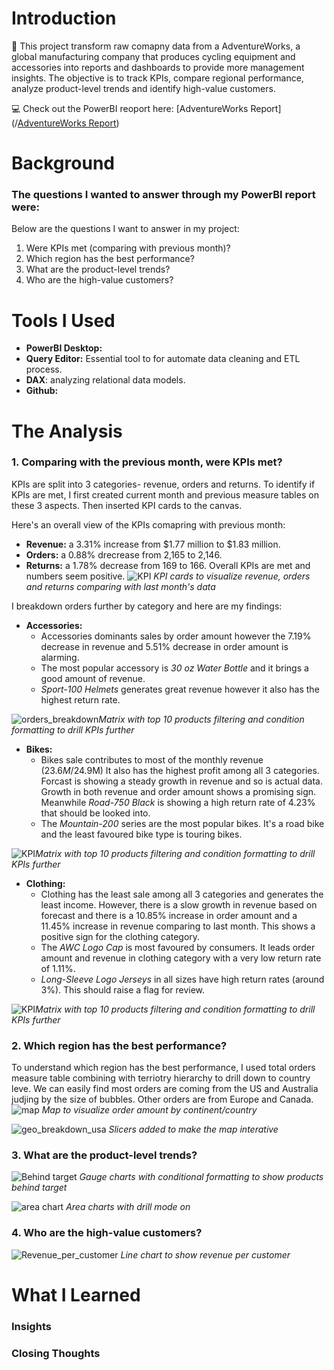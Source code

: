 
# Introduction
:mega: This project transform raw comapny data from a AdventureWorks, a global manufacturing company that produces cycling equipment and accessories into reports and dashboards to provide more management insights. The objective is to track KPIs, compare regional performance, analyze product-level trends and identify high-value customers.

:computer: Check out the PowerBI reoport here: [AdventureWorks Report](/[AdventureWorks Report](https://github.com/mchenliu/PowerBI_Project/blob/main/AdventureWorks%20Report.pbix))

# Background
### The questions I wanted to answer through my PowerBI report were:

Below are the questions I want to answer in my project:

1. Were KPIs met (comparing with previous month)?
2. Which region has the best performance?
3. What are the product-level trends?
4. Who are the high-value customers?

# Tools I Used
- **PowerBI Desktop:**
- **Query Editor:** Essential tool to for  automate data cleaning and ETL process.
- **DAX**: analyzing relational data models.
- **Github:**

# The Analysis
### 1. Comparing with the previous month, were KPIs met?
KPIs are split into 3 categories- revenue, orders and returns. To identify if KPIs are met, I first created current month and previous measure tables on these 3 aspects. Then inserted KPI cards to the canvas. 

Here's an overall view of the KPIs comapring with previous month:
- **Revenue:** a 3.31% increase from $1.77 million to $1.83 million.
- **Orders:** a 0.88% drecrease from 2,165 to 2,146.
- **Returns:** a 1.78% decrease from 169 to 166.
Overall KPIs are met and numbers seem positive.
![KPI](https://github.com/user-attachments/assets/1f8600cd-9e14-4b66-a6e2-fc5e19eca325)
*KPI cards to visualize revenue, orders and returns comparing with last month's data*

I breakdown orders further by category and here are my findings:

- **Accessories:** 
    - Accessories dominants sales by order amount however the 7.19% decrease in revenue and 5.51% decrease in order amount is alarming.
    - The most popular accessory is *30 oz Water Bottle* and it brings a good amount of revenue. 
    - *Sport-100 Helmets* generates great revenue however it also has the highest return rate.

![orders_breakdown](https://github.com/user-attachments/assets/33ae99ec-1adb-4554-943d-bedc9b9883bb)*Matrix with top 10 products filtering and condition formatting to drill KPIs further*

- **Bikes:** 
    - Bikes sale contributes to most of the monthly revenue ($23.6M/$24.9M) It also has the highest profit among all 3 categories. Forcast is showing a steady growth in revenue and so is actual data. Growth in both revenue and order amount shows a promising sign. Meanwhile *Road-750 Black* is showing a high return rate of 4.23% that should be looked into.
    - The *Mountain-200* series are the most popular bikes. It's a road bike and the least favoured bike type is touring bikes.

![KPI](https://github.com/user-attachments/assets/58bb94c6-ea98-4e9c-b046-0fa636e22148)*Matrix with top 10 products filtering and condition formatting to drill KPIs further*

- **Clothing:** 
    - Clothing has the least sale among all 3 categories and generates the least income. However, there is a slow growth in revenue based on forecast and there is a 10.85% increase in order amount and a 11.45% increase in revenue comparing to last month. This shows a positive sign for the clothing category.
    - The *AWC Logo Cap* is most favoured by consumers. It leads order amount and revenue in clothing category with a very low return rate of 1.11%. 
    - *Long-Sleeve Logo Jerseys* in all sizes have high return rates (around 3%). This should raise a flag for review.

![KPI](https://github.com/user-attachments/assets/bec9150b-8544-4e79-a77b-5dce1f73ccf5)*Matrix with top 10 products filtering and condition formatting to drill KPIs further*


### 2. Which region has the best performance?
To understand which region has the best performance, I used total orders measure table combining with terriotry hierarchy to drill down to country leve. We can easily find most orders are coming from the US and Australia judjing by the size of bubbles. Other orders are from Europe and Canada.
![map](https://github.com/user-attachments/assets/b3d278e6-db5a-47cc-acdc-63d5dcc21556)
*Map to visualize order amount by continent/country*

![geo_breakdown_usa](https://github.com/user-attachments/assets/5e1795db-080b-4471-9360-936c5818ef1a)
*Slicers added to make the map interative*

### 3. What are the product-level trends?

![Behind target](https://github.com/user-attachments/assets/728af285-83ff-43db-92f8-c95117e4f7b7)
*Gauge charts with conditional formatting to show products behind target*

![area chart](https://github.com/user-attachments/assets/634d97ce-5556-4d6d-bf63-541e7a01c384)
*Area charts with drill mode on*
### 4. Who are the high-value customers?

![Revenue_per_customer](https://github.com/user-attachments/assets/678c0133-20cc-4857-beab-388b4f217d81)
*Line chart to show revenue per customer*
# What I Learned
### Insights
### Closing Thoughts
